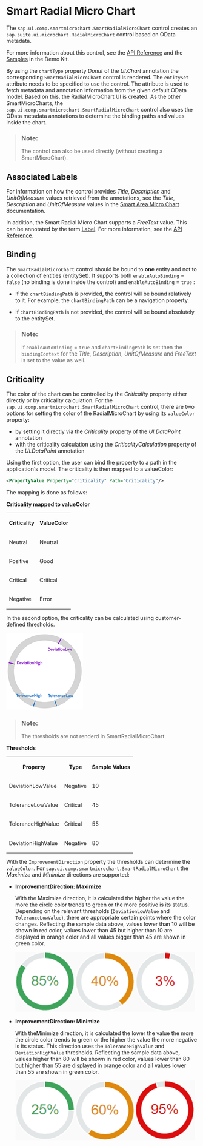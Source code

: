 <!-- loiof8b31037ea284ef6a5a85c55762461b2 -->

# Smart Radial Micro Chart

The `sap.ui.comp.smartmicrochart.SmartRadialMicroChart` control creates an `sap.suite.ui.microchart.RadialMicroChart` control based on OData metadata.

For more information about this control, see the [API Reference](https://ui5.sap.com/#/api/sap.ui.comp.smartmicrochart.SmartRadialMicroChart) and the [Samples](https://ui5.sap.com/#/entity/sap.ui.comp.smartmicrochart.SmartRadialMicroChart) in the Demo Kit.

By using the `chartType` property *Donut* of the *UI.Chart* annotation the corresponding `SmartRadialMicroChart` control is rendered. The `entitySet` attribute needs to be specified to use the control. The attribute is used to fetch metadata and annotation information from the given default OData model. Based on this, the RadialMicroChart UI is created. As the other SmartMicroCharts, the `sap.ui.comp.smartmicrochart.SmartRadialMicroChart` control also uses the OData metadata annotations to determine the binding paths and values inside the chart.

> ### Note:  
> The control can also be used directly \(without creating a SmartMicroChart\).



<a name="loiof8b31037ea284ef6a5a85c55762461b2__section_j1r_hp1_mz"/>

## Associated Labels



For information on how the control provides *Title*, *Description* and *UnitOfMeasure* values retrieved from the annotations, see the *Title*, *Description* and *UnitOfMeasure* values in the [Smart Area Micro Chart](smart-area-micro-chart-283cdca.md) documentation.

In addition, the Smart Radial Micro Chart supports a *FreeText* value. This can be annotated by the term [Label](https://wiki.scn.sap.com/wiki/display/EmTech/OData+4.0+Vocabularies+-+SAP+Common). For more information, see the [API Reference](https://ui5.sap.com/#/api/sap.ui.comp.smartmicrochart.SmartRadialMicroChart).



## Binding

The `SmartRadialMicroChart` control should be bound to **one** entity and not to a collection of entities \(entitySet\). It supports both `enableAutoBinding` = `false` \(no binding is done inside the control\) and `enableAutoBinding` = `true` :

-   If the `chartBindingPath` is provided, the control will be bound relatively to it. For example, the `chartBindingPath` can be a navigation property.

-   If `chartBindingPath` is not provided, the control will be bound absolutely to the entitySet.


> ### Note:  
> If `enableAutoBinding` = `true` and `chartBindingPath` is set then the `bindingContext` for the *Title*, *Description*, *UnitOfMeasure* and *FreeText* is set to the value as well.



## Criticality

The color of the chart can be controlled by the *Criticality* property either directly or by criticality calculation. For the `sap.ui.comp.smartmicrochart.SmartRadialMicroChart` control, there are two options for setting the color of the RadialMicroChart by using its `valueColor` property:

-   by setting it directly via the *Criticality* property of the *UI.DataPoint* annotation
-   with the criticality calculation using the *CriticalityCalculation* property of the *UI.DataPoint* annotation

Using the first option, the user can bind the property to a path in the application's model. The criticality is then mapped to a valueColor:

```xml
<PropertyValue Property="Criticality" Path="Criticality"/>
```

The mapping is done as follows:

**Criticality mapped to valueColor**


<table>
<tr>
<th valign="top">

Criticality

</th>
<th valign="top">

ValueColor

</th>
</tr>
<tr>
<td valign="top">

Neutral

</td>
<td valign="top">

Neutral

</td>
</tr>
<tr>
<td valign="top">

Positive

</td>
<td valign="top">

Good

</td>
</tr>
<tr>
<td valign="top">

Critical

</td>
<td valign="top">

Critical

</td>
</tr>
<tr>
<td valign="top">

Negative

</td>
<td valign="top">

Error

</td>
</tr>
</table>

In the second option, the criticality can be calculated using customer-defined thresholds.

![](images/Radial_Thresholds_ec1af00.png)

> ### Note:  
> The thresholds are not renderd in SmartRadialMicroChart.

**Thresholds**


<table>
<tr>
<th valign="top">

Property

</th>
<th valign="top">

Type

</th>
<th valign="top">

Sample Values

</th>
</tr>
<tr>
<td valign="top">

DeviationLowValue

</td>
<td valign="top">

Negative

</td>
<td valign="top">

10

</td>
</tr>
<tr>
<td valign="top">

ToleranceLowValue

</td>
<td valign="top">

Critical

</td>
<td valign="top">

45

</td>
</tr>
<tr>
<td valign="top">

ToleranceHighValue

</td>
<td valign="top">

Critical

</td>
<td valign="top">

55

</td>
</tr>
<tr>
<td valign="top">

DeviationHighValue

</td>
<td valign="top">

Negative

</td>
<td valign="top">

80

</td>
</tr>
</table>

With the `ImprovementDirection` property the thresholds can determine the `valueColor`. For `sap.ui.comp.smartmicrochart.SmartRadialMicroChart` the *Maximize* and *Minimize* directions are supported:

-   **ImprovementDirection: Maximize**

    With the Maximize direction, it is calculated the higher the value the more the circle color trends to green or the more positive is its status. Depending on the relevant thresholds \(`DeviationLowValue` and `ToleranceLowValue`\), there are appropriate certain points where the color changes. Reflecting the sample data above, values lower than 10 will be shown in red color, values lower than 45 but higher than 10 are displayed in orange color and all values bigger than 45 are shown in green color.

    ![](images/Radial_Maximize_c8c3013.png)

-   **ImprovementDirection: Minimize**

    With theMinimize direction, it is calculated the lower the value the more the circle color trends to green or the higher the value the more negative is its status. This direction uses the `ToleranceHighValue` and `DeviationHighValue` thresholds. Reflecting the sample data above, values higher than 80 will be shown in red color, values lower than 80 but higher than 55 are displayed in orange color and all values lower than 55 are shown in green color.

    ![](images/Radial_Minimize_e3cedd1.png)


